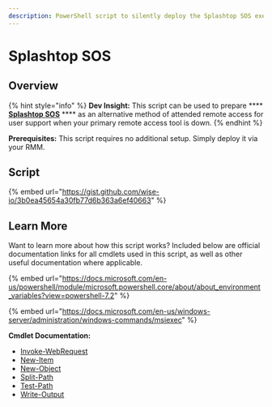 ```yaml
---
description: PowerShell script to silently deploy the Splashtop SOS executable.
---
```


# Splashtop SOS

## Overview

{% hint style="info" %}
**Dev Insight:** This script can be used to prepare **** [**Splashtop SOS**](https://my.splashtop.com/splashtop\_referral/AAHHHEKrtj9mT9) **** as an alternative method of attended remote access for user support when your primary remote access tool is down.
{% endhint %}

**Prerequisites:** This script requires no additional setup. Simply deploy it via your RMM.

## Script

{% embed url="https://gist.github.com/wise-io/3b0ea45654a30fb77d6b363a6ef40663" %}

## Learn More

Want to learn more about how this script works? Included below are official documentation links for all cmdlets used in this script, as well as other useful documentation where applicable.

{% embed url="https://docs.microsoft.com/en-us/powershell/module/microsoft.powershell.core/about/about_environment_variables?view=powershell-7.2" %}

{% embed url="https://docs.microsoft.com/en-us/windows-server/administration/windows-commands/msiexec" %}

**Cmdlet Documentation:**

* ​[Invoke-WebRequest](https://docs.microsoft.com/en-us/powershell/module/microsoft.powershell.utility/invoke-webrequest?view=powershell-7.2)
* [New-Item](https://docs.microsoft.com/en-us/powershell/module/microsoft.powershell.management/new-item?view=powershell-7.2)
* [New-Object](https://docs.microsoft.com/en-us/powershell/module/microsoft.powershell.utility/new-object?view=powershell-7.2)
* [Split-Path](https://docs.microsoft.com/en-us/powershell/module/microsoft.powershell.management/split-path?view=powershell-7.2)
* [Test-Path](https://docs.microsoft.com/en-us/powershell/module/microsoft.powershell.management/test-path?view=powershell-7.2)
* [Write-Output](https://docs.microsoft.com/en-us/powershell/module/microsoft.powershell.utility/write-output?view=powershell-7.2)
